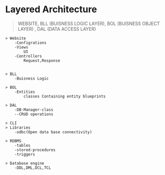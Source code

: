 # Layered Architecture 
> WEBSITE, BLL (BUISNESS LOGIC LAYER), BOL (BUISNESS OBJECT LAYER)  , DAL (DATA ACCESS LAYER)

    > Website
        -Configrations
        -Views
            UI
        -Controllers
            Request,Response


    > BLL
        -Buisness Logic

    > BOL
        -Entities 
            classes Containing entity blueprints

    > DAL
        -DB-Manager-class
        --CRUD operations

    > CLI
    > Libraries
        -odbc(Open data base connectivity)

    > RDBMS
        -tables
        -stored-procedures
        -triggers

    > Database engine 
        -DDL,DML,DCL,TCL
